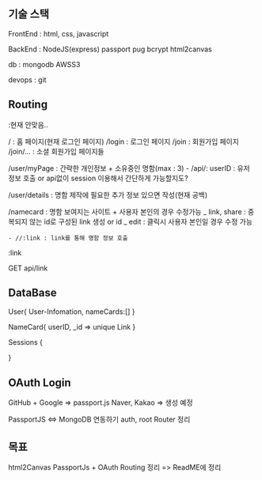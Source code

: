 ## 기술 스택
FrontEnd : html, css, javascript

BackEnd : NodeJS(express) passport pug bcrypt html2canvas

db : mongodb AWSS3

devops : git

## Routing
:현재 안맞음..

/ : 홈 페이지(현재 로그인 페이지)
/login : 로그인 페이지
/join : 회원가입 페이지
/join/... : 소셜 회원가입 페이지들

/user/myPage : 간략한 개인정보 + 소유중인 명함(max : 3) - /api/: userID : 유저 정보 호출 or api없이 session 이용해서 간단하게 가능할지도?

/user/details : 명함 제작에 필요한 추가 정보 있으면 작성(현재 공백)

/namecard : 명함 보여지는 사이트 + 사용자 본인의 경우 수정가능
_ link, share : 중복되지 않는 id로 구성된 link 생성 or id
_ edit : 클릭시 사용자 본인일 경우 수정 가능

    - //:link : link를 통해 명함 정보 호출

:link

GET api/link


## DataBase

User{
User-Infomation,
nameCards:[]
}

NameCard{
userID,
\_id => unique Link
}

Sessions {

}

## OAuth Login

GitHub + Google => passport.js
Naver, Kakao => 생성 예정

PassportJS <=> MongoDB 연동하기
auth, root Router 정리


## 목표
html2Canvas
PassportJs + OAuth
Routing 정리 => ReadME에 정리